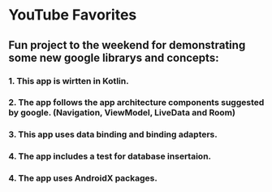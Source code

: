 # YouTube Favorites

## Fun project to the weekend for demonstrating some new google librarys and concepts:

### 1. This app is wirtten in Kotlin.

### 2. The app follows the app architecture components suggested by google. (Navigation, ViewModel, LiveData and Room)

### 3. This app uses data binding and binding adapters.

### 4. The app includes a test for database insertaion.

### 4. The app uses AndroidX packages.

